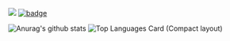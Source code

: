 ![](https://komarev.com/ghpvc/?username=shiho-aoki&color=blue)
[![badge](https://img.shields.io/badge/build-passing-blue)](https://shiho-aoki.github.io)

![Anurag's github stats](https://github-readme-stats.vercel.app/api?username=shiho-aoki&count_private=true&show_icons=true&theme=dracula)
![Top Languages Card (Compact layout)](https://github-readme-stats.vercel.app/api/top-langs/?username=shiho-aoki&count_private=true&layout=compact&&hide=jupyter%20notebook,html,CSS,Makefile&theme=dracula&langs_count=11)
